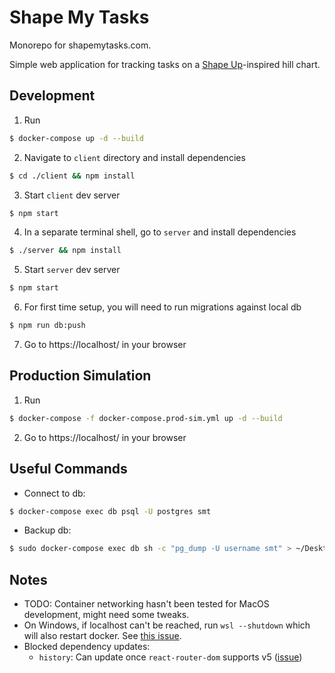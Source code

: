 # Shape My Tasks

Monorepo for shapemytasks.com.

Simple web application for tracking tasks on a [Shape Up](https://basecamp.com/shapeup)-inspired hill chart.

## Development

1. Run

```bash
$ docker-compose up -d --build
```

2. Navigate to `client` directory and install dependencies

```bash
$ cd ./client && npm install
```

3. Start `client` dev server

```bash
$ npm start
```

4. In a separate terminal shell, go to `server` and install dependencies

```bash
$ ./server && npm install
```

5. Start `server` dev server

```bash
$ npm start
```

6. For first time setup, you will need to run migrations against local db

```bash
$ npm run db:push
```

7. Go to https://localhost/ in your browser

## Production Simulation

1. Run

```bash
$ docker-compose -f docker-compose.prod-sim.yml up -d --build
```

2. Go to https://localhost/ in your browser

## Useful Commands

- Connect to db:

```bash
$ docker-compose exec db psql -U postgres smt
```

- Backup db:

```bash
$ sudo docker-compose exec db sh -c "pg_dump -U username smt" > ~/Desktop/backup.sql
```

## Notes

- TODO: Container networking hasn't been tested for MacOS development, might need some tweaks.
- On Windows, if localhost can't be reached, run `wsl --shutdown` which will also restart docker. See [this issue](https://github.com/microsoft/WSL/issues/4204).
- Blocked dependency updates:
  - `history`: Can update once `react-router-dom` supports v5 ([issue](https://github.com/ReactTraining/history/issues/804))
